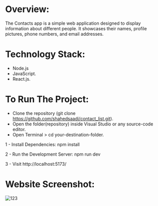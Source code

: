 # Overview:

The Contacts app is a simple web application designed to display information about different people. It showcases their names, profile pictures, phone numbers, and email addresses.


# Technology Stack:
- Node.js
- JavaScript.
- React.js.

# To Run The Project:
- Clone the repository (git clone https://github.com/shahedsaadi/contact_list.git).
- Open the folder(repository) inside Visual Studio or any source-code editor.
- Open Terminal > cd your-destination-folder.
 
1 - Install Dependencies: npm install
  
2 - Run the Development Server: npm run dev

3 - Visit http://localhost:5173/

# Website Screenshot:

![123](https://github.com/shahedsaadi/contact_list/assets/108287237/a394223e-58ba-4836-ac21-30944f3e047c)
